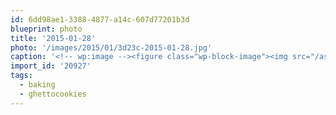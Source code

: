 ```yaml
---
id: 6dd98ae1-3388-4877-a14c-607d77201b3d
blueprint: photo
title: '2015-01-28'
photo: '/images/2015/01/3d23c-2015-01-28.jpg'
caption: '<!-- wp:image --><figure class="wp-block-image"><img src="/assets/images/2015/01/3d23c-2015-01-28.jpg" /></figure><!-- /wp:image --><!-- wp:paragraph --><p>Nailed it! #baking #ghettocookies</p><!-- /wp:paragraph -->'
import_id: '20927'
tags:
  - baking
  - ghettocookies
---
```

